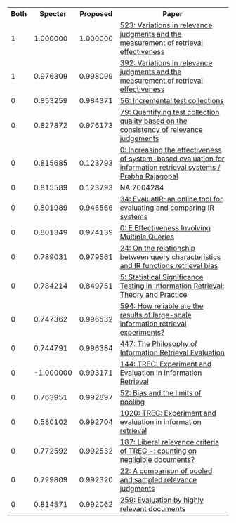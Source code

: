 <html><table><tr>
<th>Both</th>
<th>Specter</th>
<th>Proposed</th>
<th>Paper</th>
</tr>
<tr>
<td>1</td>
<td>1.000000</td>
<td>1.000000</td>
<td><a href="https://www.semanticscholar.org/paper/162c68e07814704109122d61771c1ce067e95b86">523: Variations in relevance judgments and the measurement of retrieval effectiveness</a></td>
</tr>
<tr>
<td>1</td>
<td>0.976309</td>
<td>0.998099</td>
<td><a href="https://www.semanticscholar.org/paper/dcf1f3fae9088c6144462f98bed960b83764e203">392: Variations in relevance judgments and the measurement of retrieval effectiveness</a></td>
</tr>
<tr>
<td>0</td>
<td>0.853259</td>
<td>0.984371</td>
<td><a href="https://www.semanticscholar.org/paper/5fc622a909ef12f81f82bf4093384f10968ec8ea">56: Incremental test collections</a></td>
</tr>
<tr>
<td>0</td>
<td>0.827872</td>
<td>0.976173</td>
<td><a href="https://www.semanticscholar.org/paper/7d2d7d70cb47ea08306b6514fb4c45cb8fa794b1">79: Quantifying test collection quality based on the consistency of relevance judgements</a></td>
</tr>
<tr>
<td>0</td>
<td>0.815685</td>
<td>0.123793</td>
<td><a href="https://www.semanticscholar.org/paper/86f869000ef48158186552ffee2da465fea74f4f">0: Increasing the effectiveness of system-based evaluation for information retrieval systems / Prabha Rajagopal</a></td>
</tr>
<tr>
<td>0</td>
<td>0.815589</td>
<td>0.123793</td>
<td>NA:7004284</td>
</tr>
<tr>
<td>0</td>
<td>0.801989</td>
<td>0.945566</td>
<td><a href="https://www.semanticscholar.org/paper/9266293d9fbb821b75a8e38423383b80f9da5cbc">34: EvaluatIR: an online tool for evaluating and comparing IR systems</a></td>
</tr>
<tr>
<td>0</td>
<td>0.801349</td>
<td>0.974139</td>
<td><a href="https://www.semanticscholar.org/paper/84dd3d11f68c228f921a798dc3d82c723b589a01">0: E Effectiveness Involving Multiple Queries</a></td>
</tr>
<tr>
<td>0</td>
<td>0.789031</td>
<td>0.979561</td>
<td><a href="https://www.semanticscholar.org/paper/7c626e2d253e8ffeb4a0819c1f2709b93720b8b2">24: On the relationship between query characteristics and IR functions retrieval bias</a></td>
</tr>
<tr>
<td>0</td>
<td>0.784214</td>
<td>0.849751</td>
<td><a href="https://www.semanticscholar.org/paper/5393d969d3c2ed372bcc67cc15668a94c73bade4">5: Statistical Significance Testing in Information Retrieval: Theory and Practice</a></td>
</tr>
<tr>
<td>0</td>
<td>0.747362</td>
<td>0.996532</td>
<td><a href="https://www.semanticscholar.org/paper/150a31a1d38d90acefb560c2a42efed1ae67f7f7">594: How reliable are the results of large-scale information retrieval experiments?</a></td>
</tr>
<tr>
<td>0</td>
<td>0.744791</td>
<td>0.996384</td>
<td><a href="https://www.semanticscholar.org/paper/af752f78c71a523e760febad54d855397c00f165">447: The Philosophy of Information Retrieval Evaluation</a></td>
</tr>
<tr>
<td>0</td>
<td>-1.000000</td>
<td>0.993171</td>
<td><a href="https://www.semanticscholar.org/paper/0656f27ca3bc8dbe1f57bf8e6e35cb5afcbf004b">144: TREC: Experiment and Evaluation in Information Retrieval</a></td>
</tr>
<tr>
<td>0</td>
<td>0.763951</td>
<td>0.992897</td>
<td><a href="https://www.semanticscholar.org/paper/ee5a0696a7557ce398a4ceae3da7c2c40f8e5232">52: Bias and the limits of pooling</a></td>
</tr>
<tr>
<td>0</td>
<td>0.580102</td>
<td>0.992704</td>
<td><a href="https://www.semanticscholar.org/paper/88fbf478fd5d0baa2c1d5cc6d0b7daea38893a89">1020: TREC: Experiment and evaluation in information retrieval</a></td>
</tr>
<tr>
<td>0</td>
<td>0.772592</td>
<td>0.992532</td>
<td><a href="https://www.semanticscholar.org/paper/ec731044a32cf51de0ddea4a4791230188e760c3">187: Liberal relevance criteria of TREC -: counting on negligible documents?</a></td>
</tr>
<tr>
<td>0</td>
<td>0.729809</td>
<td>0.992320</td>
<td><a href="https://www.semanticscholar.org/paper/ac06cf06852c1a6530f8fcc31e7cd383a837dcc4">22: A comparison of pooled and sampled relevance judgments</a></td>
</tr>
<tr>
<td>0</td>
<td>0.814571</td>
<td>0.992062</td>
<td><a href="https://www.semanticscholar.org/paper/170fe340456f33ef288931162932a229f9114b0b">259: Evaluation by highly relevant documents</a></td>
</tr>
</table></html>
